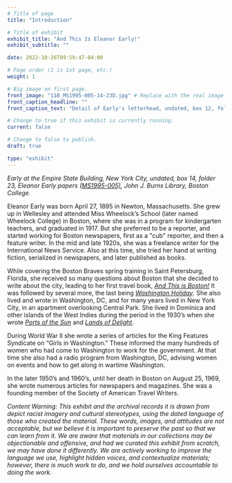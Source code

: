 ```yaml
---
# Title of page
title: "Introduction"

# Title of exhibit
exhibit_title: "And This Is Eleanor Early!"
exhibit_subtitle: ""

date: 2022-10-26T09:59:47-04:00

# Page order (1 is 1st page, etc.)
weight: 1 

# Big image on first page.
front_image: "11B_MS1995-005-14-23D.jpg" # Replace with the real image
front_caption_headline: ""
front_caption_text: "Detail of Early's letterhead, undated, box 12, folder 54, Eleanor Early papers [(MS1995-005)](https://bc-primo.hosted.exlibrisgroup.com/permalink/f/l6ucgu/ALMA-BC21311150800001021), John J. Burns Library, Boston College."

# Change to true if this exhibit is currently running.
current: false

# Change to false to publish.
draft: true

type: "exhibit"
---
```

*Early at the Empire State Building, New York City, undated, box 14, folder 23, Eleanor Early papers [(MS1995-005)](https://bc-primo.hosted.exlibrisgroup.com/permalink/f/l6ucgu/ALMA-BC21311150800001021), John J. Burns Library, Boston College.*


Eleanor Early was born April 27, 1895 in Newton, Massachusetts. She grew up in Wellesley and attended Miss Wheelock’s School (later named Wheelock College) in Boston, where she was in a program for kindergarten teachers, and graduated in 1917. But she preferred to be a reporter, and started working for Boston newspapers, first as a "cub" reporter, and then a feature writer. In the mid and late 1920s, she was a freelance writer for the International News Service. Also at this time, she tried her hand at writing fiction, serialized in newspapers, and later published as books. 

While covering the Boston Braves spring training in Saint Petersburg, Florida, she received  so many questions about Boston that she decided to write about the city, leading to her first travel book, *[And This is Boston!](https://bc-primo.hosted.exlibrisgroup.com/permalink/f/l6ucgu/ALMA-BC21380768140001021)* It was followed by several more, the last being *[Washington Holiday](https://bc-primo.hosted.exlibrisgroup.com/permalink/f/l6ucgu/ALMA-BC21355639240001021)*. She also lived and wrote in Washington, DC, and for many years lived in New York City, in an apartment overlooking Central Park. She lived in Dominica and other islands of the West Indies during the period in the 1930’s when she wrote *[Ports of the Sun](https://bc-primo.hosted.exlibrisgroup.com/permalink/f/l6ucgu/ALMA-BC21379305460001021)* and *[Lands of Delight](https://bc-primo.hosted.exlibrisgroup.com/permalink/f/l6ucgu/ALMA-BC21366415100001021)*.

During World War II she wrote a series of articles for the King Features Syndicate on “Girls in Washington.” These informed the many hundreds of women who had come to Washington to work for the government. At that time she also had a radio program from Washington, DC, advising women on events and how to get along in wartime Washington.

In the later 1950’s and 1960’s, until her death in Boston on August 25, 1969, she wrote numerous articles for newspapers and magazines. She was a founding member of the Society of American Travel Writers. 


*Content Warning: This exhibit and the archival records it is drawn from depict racist imagery and cultural stereotypes, using the dated language of those who created the material. These words, images, and attitudes are not acceptable, but we believe it is important to preserve the past so that we can learn from it. We are aware that materials in our collections may be objectionable and offensive, and had we curated this exhibit from scratch, we may have done it differently. We are actively working to improve the language we use, highlight hidden voices, and contextualize materials; however, there is much work to do, and we hold ourselves accountable to doing the work.* 

